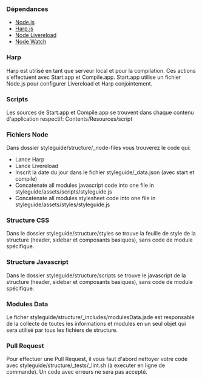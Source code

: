 ### Dépendances
- <a href="http://nodejs.org" target="_blank">Node.js</a>
- <a href="http://harpjs.com" target="_blank">Harp.js</a>
- <a href="https://www.npmjs.com/package/livereload" target="_blank">Node Livereload</a>
- <a href="https://www.npmjs.com/package/watch" target="_blank">Node Watch</a>

### Harp
Harp est utilisé en tant que serveur local et pour la compilation. Ces actions s'effectuent avec Start.app et Compile.app. Start.app utilise un fichier Node.js pour configurer Livereload et Harp conjointement.

<!-- Harp is used for both serving files and compiling, such actions are done through the Start.app and Compile.app. The Start.app uses a Node.js file in order to configure Livereload and Harp together. -->

### Scripts
Les sources de Start.app et Compile.app se trouvent dans chaque contenu d'application respectif: Contents/Resources/script
<!-- The source of the Start.app and Compile.app are inside of each app content: Contents/Resources/script -->

### Fichiers Node
Dans dossier styleguide/structure/_node-files vous trouverez le code qui:
<!-- In the styleguide/structure/_node-files folder you will find the code that: -->

- Lance Harp
- Lance Livereload
- Inscrit la date du jour dans le fichier styleguide/_data.json (avec start et compile)
- Concatenate all modules javascript code into one file in styleguide/assets/scripts/styleguide.js
- Concatenate all modules stylesheet code into one file in styleguide/assets/styles/styleguide.js

### Structure CSS
Dans le dossier styleguide/structure/styles se trouve la feuille de style de la structure (header, sidebar et composants basiques), sans code de module spécifique.

<!-- In the folder styleguide/structure/styles is the stylesheet of the structure (header, sidebar and basic components), without any module specific code. -->

### Structure Javascript
Dans le dossier styleguide/structure/scripts se trouve le javascript de la structure (header, sidebar et composants basiques), sans code de module spécifique.

<!-- In the folder styleguide/structure/scripts is the javascript of the structure (header, sidebar and basic components), without any module specific code. -->

### Modules Data
Le ficher styleguide/structure/_includes/modulesData.jade est responsable de la collecte de toutes les informations et modules en un seul objet qui sera utilisé par tous les fichiers de structure.

<!-- The styleguide/structure/_includes/modulesData.jade is responsible for collecting all necessary data of all modules into one object that will be used by all structure files. -->

### Pull Request
Pour effectuer une Pull Request, il vous faut d'abord nettoyer votre code avec styleguide/structure/_tests/_lint.sh (à executer en ligne de commande). Un code avec erreurs ne sera pas accepté.

<!-- In order to do a Pull Request, you should first lint your code with styleguide/structure/_tests/_lint.sh (execute in the command line). Code with lint errors will not be accepted. -->
